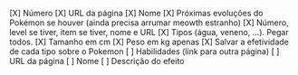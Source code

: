 [X] Número
[X] URL da página
[X] Nome
[X] Próximas evoluções do Pokémon se houver (ainda precisa arrumar meowth estranho)
    [X] Número, level se tiver, item se tiver, nome e URL
[X] Tipos (água, veneno, ...). Pegar todos.
[X] Tamanho em cm
[X] Peso em kg apenas
[X] Salvar a efetividade de cada tipo sobre o Pokemon
[ ] Habilidades (link para outra página)
    [ ] URL da página
    [ ] Nome
    [ ] Descrição do efeito
